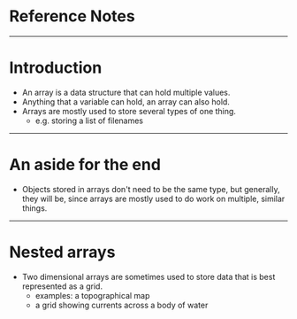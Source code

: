 # Reference Notes

---

# Introduction
- An array is a data structure that can hold multiple values.
- Anything that a variable can hold, an array can also hold.
- Arrays are mostly used to store several types of one thing.
	- e.g. storing a list of filenames

---

# An aside for the end 
- Objects stored in arrays don't need to be the same type, but generally, they will be, since arrays are mostly used to do work on multiple, similar things.

---

# Nested arrays
- Two dimensional arrays are sometimes used to store data that is best represented as a grid.
	- examples: a topographical map
	- a grid showing currents across a body of water
